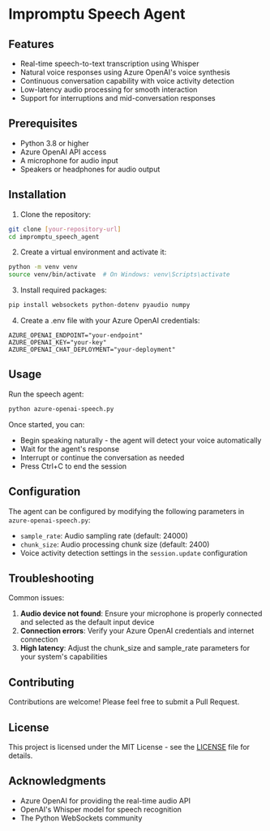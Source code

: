# Impromptu Speech Agent


## Features

- Real-time speech-to-text transcription using Whisper
- Natural voice responses using Azure OpenAI's voice synthesis
- Continuous conversation capability with voice activity detection
- Low-latency audio processing for smooth interaction
- Support for interruptions and mid-conversation responses

## Prerequisites

- Python 3.8 or higher
- Azure OpenAI API access
- A microphone for audio input
- Speakers or headphones for audio output

## Installation

1. Clone the repository:
```bash
git clone [your-repository-url]
cd impromptu_speech_agent
```

2. Create a virtual environment and activate it:
```bash
python -m venv venv
source venv/bin/activate  # On Windows: venv\Scripts\activate
```

3. Install required packages:
```bash
pip install websockets python-dotenv pyaudio numpy
```

4. Create a .env file with your Azure OpenAI credentials:
```env
AZURE_OPENAI_ENDPOINT="your-endpoint"
AZURE_OPENAI_KEY="your-key"
AZURE_OPENAI_CHAT_DEPLOYMENT="your-deployment"
```

## Usage

Run the speech agent:
```bash
python azure-openai-speech.py
```

Once started, you can:
- Begin speaking naturally - the agent will detect your voice automatically
- Wait for the agent's response
- Interrupt or continue the conversation as needed
- Press Ctrl+C to end the session

## Configuration

The agent can be configured by modifying the following parameters in `azure-openai-speech.py`:

- `sample_rate`: Audio sampling rate (default: 24000)
- `chunk_size`: Audio processing chunk size (default: 2400)
- Voice activity detection settings in the `session.update` configuration

## Troubleshooting

Common issues:
1. **Audio device not found**: Ensure your microphone is properly connected and selected as the default input device
2. **Connection errors**: Verify your Azure OpenAI credentials and internet connection
3. **High latency**: Adjust the chunk_size and sample_rate parameters for your system's capabilities

## Contributing

Contributions are welcome! Please feel free to submit a Pull Request.

## License

This project is licensed under the MIT License - see the [LICENSE](LICENSE) file for details.

## Acknowledgments

- Azure OpenAI for providing the real-time audio API
- OpenAI's Whisper model for speech recognition
- The Python WebSockets community